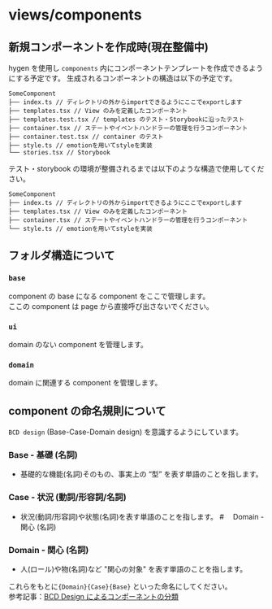 # views/components

## 新規コンポーネントを作成時(現在整備中)

hygen を使用し `components` 内にコンポーネントテンプレートを作成できるようにする予定です。
生成されるコンポーネントの構造は以下の予定です。

```
SomeComponent
├── index.ts // ディレクトリの外からimportできるようにここでexportします
├── templates.tsx // View のみを定義したコンポーネント
├── templates.test.tsx // templates のテスト・Storybookに沿ったテスト
├── container.tsx // ステートやイベントハンドラーの管理を行うコンポーネント
├── container.test.tsx // container のテスト
├── style.ts // emotionを用いてstyleを実装
└── stories.tsx // Storybook
```

テスト・storybook の環境が整備されるまでは以下のような構造で使用してください。

```
SomeComponent
├── index.ts // ディレクトリの外からimportできるようにここでexportします
├── templates.tsx // View のみを定義したコンポーネント
├── container.tsx // ステートやイベントハンドラーの管理を行うコンポーネント
└── style.ts // emotionを用いてstyleを実装
```

## フォルダ構造について

### `base`

component の base になる component をここで管理します。<br />
ここの component は page から直接呼び出さないでください。<br />

### `ui`

domain のない component を管理します。

### `domain`

domain に関連する component を管理します。

## component の命名規則について

`BCD design` (Base-Case-Domain design) を意識するようにしています。

### Base - 基礎 (名詞)

- 基礎的な機能(名詞)そのもの、事実上の “型” を表す単語のことを指します。

### Case - 状況 (動詞/形容詞/名詞)

- 状況(動詞/形容詞)や状態(名詞)を表す単語のことを指します。 #　 Domain - 関心 (名詞)

### Domain - 関心 (名詞)

- 人(ロール)や物(名詞)など "関心の対象" を表す単語のことを指します。

これらをもとに`{Domain}{Case}{Base}` といった命名にしてください。<br />
参考記事：[BCD Design によるコンポーネントの分類](https://qiita.com/misuken/items/19f9f603ab165e228fe1#bcd-design-%E3%81%A8%E3%81%AF)

